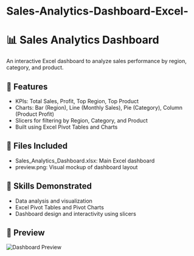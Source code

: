 # Sales-Analytics-Dashboard-Excel-
# 📊 Sales Analytics Dashboard

An interactive Excel dashboard to analyze sales performance by region, category, and product.

## 🔧 Features

- KPIs: Total Sales, Profit, Top Region, Top Product
- Charts: Bar (Region), Line (Monthly Sales), Pie (Category), Column (Product Profit)
- Slicers for filtering by Region, Category, and Product
- Built using Excel Pivot Tables and Charts

## 📁 Files Included

- Sales_Analytics_Dashboard.xlsx: Main Excel dashboard
- preview.png: Visual mockup of dashboard layout

## 🧠 Skills Demonstrated

- Data analysis and visualization
- Excel Pivot Tables and Pivot Charts
- Dashboard design and interactivity using slicers

## 📸 Preview

![Dashboard Preview](preview.png)

